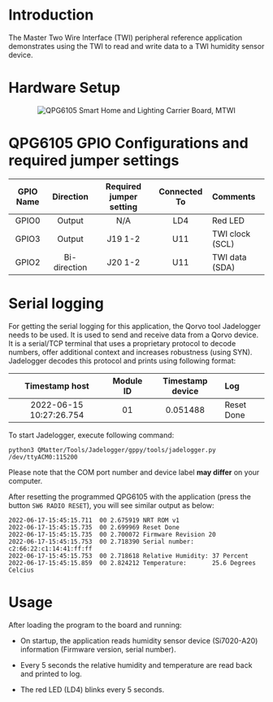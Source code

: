 # Introduction

The Master Two Wire Interface (TWI) peripheral reference application
demonstrates using the TWI to read and write data to a TWI humidity
sensor device.

# Hardware Setup

<div align="center">
  <img src="images/mtwi.png" alt="QPG6105 Smart Home and Lighting Carrier Board, MTWI">
</div>

# QPG6105 GPIO Configurations and required jumper settings

|   GPIO Name|    Direction| Required jumper setting| Connected To| Comments|
|:----------:|:-----------:|:----------------------:|:-----------:|:---------|
|       GPIO0|       Output|                     N/A|          LD4| Red LED|
|       GPIO3|       Output|                 J19 1-2|          U11| TWI clock (SCL)|
|       GPIO2| Bi-direction|                 J20 1-2|          U11| TWI data (SDA)|


# Serial logging

For getting the serial logging for this application, the Qorvo tool Jadelogger needs to be used. It is used to send
and receive data from a Qorvo device. It is a serial/TCP terminal that uses a proprietary protocol to decode numbers,
offer additional context and increases robustness (using SYN). Jadelogger decodes this protocol and prints using
following format:

| Timestamp host | Module ID | Timestamp device | Log |
|:----------:|:----------:|:----------:|:---------|
| 2022-06-15 10:27:26.754| 01 | 0.051488| Reset Done |


To start Jadelogger, execute following command:

```
python3 QMatter/Tools/Jadelogger/gppy/tools/jadelogger.py /dev/ttyACM0:115200
```

Please note that the COM port number and device label **may differ** on your computer.

After resetting the programmed QPG6105 with the application (press the button `SW6 RADIO RESET`), you will see similar output as below:

```
2022-06-17-15:45:15.711  00 2.675919 NRT ROM v1
2022-06-17-15:45:15.735  00 2.699969 Reset Done
2022-06-17-15:45:15.735  00 2.700072 Firmware Revision 20
2022-06-17-15:45:15.753  00 2.718390 Serial number: c2:66:22:c1:14:41:ff:ff
2022-06-17-15:45:15.753  00 2.718618 Relative Humidity: 37 Percent
2022-06-17-15:45:15.859  00 2.824212 Temperature:       25.6 Degrees Celcius
```

# Usage


After loading the program to the board and running:

-   On startup, the application reads humidity sensor device
    (Si7020-A20) information (Firmware version, serial number).

-   Every 5 seconds the relative humidity and temperature are read back
    and printed to log.

-   The red LED (LD4) blinks every 5 seconds.
